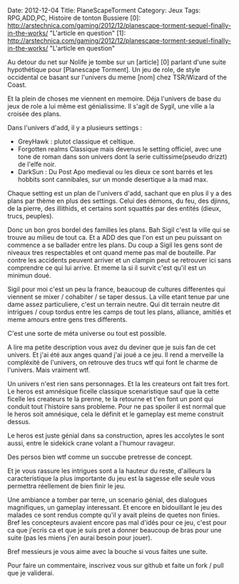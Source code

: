 Date: 2012-12-04
Title: PlaneScapeTorment
Category: Jeux
Tags: RPG,ADD,PC, Histoire de tonton Bussiere
[0]: http://arstechnica.com/gaming/2012/12/planescape-torment-sequel-finally-in-the-works/  "L'article en question"
[1]: http://arstechnica.com/gaming/2012/12/planescape-torment-sequel-finally-in-the-works/  "L'article en question"

Au detour du net sur Nolife je tombe sur un [article] [0]  parlant d'une suite hypothétique pour [Planescape Torment]. Un jeu de role, de style occidental ce basant sur l'univers du meme [nom] chez TSR/Wizard of the Coast.

Et la plein de choses me viennent en memoire. Déja l'univers de base du jeux de role a lui même est génialissime. Il s'agit de Sygil, une ville a la croisée des plans.

Dans l'univers d'add, il y a plusieurs settings :

* GreyHawk : plutot classique et celtique.
* Forgotten realms Classique mais devenus le setting officiel, avec une tone de roman dans son univers dont la serie cultissime(pseudo drizzt) de l'elfe noir.
* DarkSun : Du Post Apo medieval ou les dieux ce sont barrés et les hobbits sont cannibales, sur un monde desertique a la mad max.

Chaque setting est un plan de l'univers d'add, sachant que en plus il y a des plans par thème en plus des settings. Celui des démons, du feu, des djinns, de la pierre, des illithids, et certains sont squattés par des entités (dieux, trucs, peuples).

Donc un bon gros bordel des familles les plans. Bah Sigil c'est la ville qui se trouve au milieu de tout ca.
Et a ADD des que l'on est un peu puissant on commence a se ballader entre les plans. Du coup a Sigil les gens sont de niveaux tres respectables et ont quand meme pas mal de bouteille. Par contre les accidents peuvent arriver et un clampin peut se retrouver ici sans comprendre ce qui lui arrive. Et meme la si il survit c'est qu'il est un minimun doué.

Sigil pour moi c'est un peu la france, beaucoup de cultures differentes qui viennent se mixer / cohabiter / se taper dessus. La ville etant tenue par une dame assez particuliere, c'est un terrain neutre.
Qui dit terrain neutre dit intrigues / coup tordus entre les camps de tout les plans, alliance, amitiés et meme  amours entre gens tres differents.

C'est une sorte de méta universe ou tout est possible.

A lire ma petite description vous avez du deviner que je suis fan de cet univers. Et j'ai été aux anges quand j'ai joué a ce jeu. Il rend a merveille la compléxité de l'univers, on retrouve des trucs wtf qui font le charme de l'univers. Mais vraiment wtf.

Un univers n'est rien sans personnages. Et la les createurs ont fait tres fort. Le heros est amnésique ficelle classique scenaristique sauf que la cette ficelle les createurs te la prenne, te la retourne et t'en font un pont qui conduit tout l'histoire sans probleme. Pour ne pas spoiler il est normal que le heros soit amnésique, cela le définit et le gameplay est meme construit dessus.

Le heros est juste génial dans sa construction, apres les accolytes le sont aussi, entre le sidekick crane volant a l'humour ravageur.

Des persos bien wtf comme un succube pretresse de concept.

Et je vous rassure les intrigues sont a la hauteur du reste, d'ailleurs la caracteristique la plus importante du jeu est la sagesse elle seule vous permettra réellement de bien finir le jeu.

Une ambiance a tomber par terre, un scenario génial, des dialogues magnifiques, un gameplay interessant.
Et encore en bidouillant le jeu des malades ce sont rendus compte qu'il y avait pleins de quetes non finies.
Bref les concepteurs avaient encore pas mal d'idés pour ce jeu, c'est pour ca que j'ecris ca et que je suis pret a donner beaucoup de bras pour une suite (pas les miens j'en aurai besoin pour jouer).

Bref messieurs je vous aime avec la bouche si vous faites une suite.


Pour faire un commentaire, inscrivez vous sur github et faite un fork / pull que je validerai.


